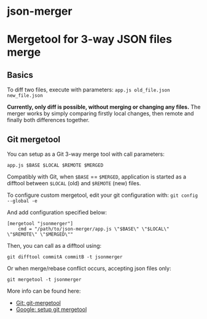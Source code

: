 # json-merger

Mergetool for 3-way JSON files merge
====================================

Basics
------------------
To diff two files, execute with parameters:
`app.js old_file.json new_file.json`

**Currently, only diff is possible, without merging or changing any files.**
The merger works by simply comparing firstly local changes, then remote and finally both differences together.

Git mergetool
------------------
You can setup as a Git 3-way merge tool with call parameters:

`app.js $BASE $LOCAL $REMOTE $MERGED`

Compatibly with Git, when `$BASE` == `$MERGED`, application is started 
as a difftool between `$LOCAL` (old) and `$REMOTE` (new) files.

To configure custom mergetool, edit your git configuration with:
`git config --global -e`

And add configuration specified below:

```
[mergetool "jsonmerger"]
    cmd = "/path/to/json-merger/app.js \"$BASE\" \"$LOCAL\" \"$REMOTE\" \"$MERGED\""
```

Then, you can call as a difftool using:

`git difftool commitA commitB -t jsonmerger`

Or when merge/rebase conflict occurs, accepting json files only:

`git mergetool -t jsonmerger`


More info can be found here:
* [Git: git-mergetool](http://git-scm.com/docs/git-mergetool)
* [Google: setup git mergetool](https://www.google.com/search?q=setup+git+mergetool)
